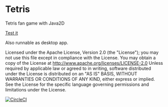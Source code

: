 Tetris
=============

Tetris fan game with Java2D

[Test it](http://ivanschuetz.com/index.php/portfolio?id=71)

Also runnable as desktop app.

Licensed under the Apache License, Version 2.0 (the "License");
you may not use this file except in compliance with the License.
You may obtain a copy of the License at
http://www.apache.org/licenses/LICENSE-2.0
Unless required by applicable law or agreed to in writing, software
distributed under the License is distributed on an "AS IS" BASIS,
WITHOUT WARRANTIES OR CONDITIONS OF ANY KIND, either express or implied.
See the License for the specific language governing permissions and
limitations under the License.


[![CircleCI](https://circleci.com/gh/grafiti-io/iosapp.svg?style=svg&circle-token=:481e7543173565a2e4efcbe8a5e692f878169d2a)](https://circleci.com/gh/grafiti-io/iosapp)
